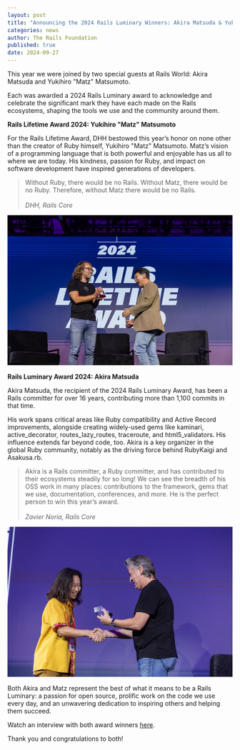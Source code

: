 ```yaml
---
layout: post
title: "Announcing the 2024 Rails Luminary Winners: Akira Matsuda & Yukihiro Matsumoto"
categories: news
author: The Rails Foundation
published: true
date: 2024-09-27
---
```


This year we were joined by two special guests at Rails World: Akira Matsuda and Yukihiro "Matz" Matsumoto. 

Each was awarded a 2024 Rails Luminary award to acknowledge and celebrate the significant mark they have each made on the Rails ecosystems, shaping the tools we use and the community around them.

**Rails Lifetime Award 2024: Yukihiro "Matz" Matsumoto**

For the Rails Lifetime Award, DHH bestowed this year’s honor on none other than the creator of Ruby himself, Yukihiro "Matz" Matsumoto. Matz’s vision of a programming language that is both powerful and enjoyable has us all to where we are today. His kindness, passion for Ruby, and impact on software development have inspired generations of developers.

>Without Ruby, there would be no Rails. Without Matz, there would be no Ruby. Therefore, without Matz there would be no Rails.
><br><br>*DHH, Rails Core*
>

<img src="/assets/images/RW24-Matz-Rails-Lifetime.jpg">

**Rails Luminary Award 2024: Akira Matsuda**

Akira Matsuda, the recipient of the 2024 Rails Luminary Award, has been a Rails committer for over 16 years, contributing more than 1,100 commits in that time. 

His work spans critical areas like Ruby compatibility and Active Record improvements, alongside creating widely-used gems like kaminari, active_decorator, routes_lazy_routes, traceroute, and html5_validators. His influence extends far beyond code, too. Akira is a key organizer in the global Ruby community, notably as the driving force behind RubyKaigi and Asakusa.rb.

>Akira is a Rails committer, a Ruby committer, and has contributed to their ecosystems steadily for so long! We can see the breadth of his OSS work in many places: contributions to the framework, gems that we use, documentation, conferences, and more. He is the perfect person to win this year’s award.
><br><br>*Zavier Noria, Rails Core*
>

<img src="/assets/images/RW24-Akira-Rails-Luminary.jpg">

Both Akira and Matz represent the best of what it means to be a Rails Luminary: a passion for open source, prolific work on the code we use every day, and an unwavering dedication to inspiring others and helping them succeed.

Watch an interview with both award winners <a href="https://www.youtube.com/watch?v=gRSBBTA-AlY">here</a>.

Thank you and congratulations to both!

